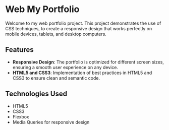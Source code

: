 # Web My Portfolio

Welcome to my web portfolio project. This project demonstrates the use of CSS techniques, to create a responsive design that works perfectly on mobile devices, tablets, and desktop computers.

## Features

- **Responsive Design**: The portfolio is optimized for different screen sizes, ensuring a smooth user experience on any device.
- **HTML5 and CSS3**: Implementation of best practices in HTML5 and CSS3 to ensure clean and semantic code.

## Technologies Used

- HTML5
- CSS3
- Flexbox
- Media Queries for responsive design
